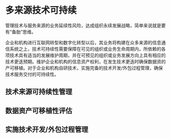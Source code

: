 # 多来源技术可持续

管理技术与服务来源的业务延续性风险，达成组织永续发展战略，简单来说就是要有“备胎”思维。

企业和机构进行互联网转型和数字化转型以后，其业务将构建在众多来源的信息通信系统之上，技术可持续性需要保障在可见的组织或业务生命周期内，所依赖的各项技术具有适当的发展维护周期，并在可预见的组织或业务发展方向上具有相应的技术更迭预期。维护企业和机构的信息资产权利，在发生技术更迭时确保数据资的产可移植。对于企业和机构自研技术，实施完备的技术开发/外包过程管理，确保技术服务交付的可持续性。

## 技术来源可持续性管理

## 数据资产可移植性评估

## 实施技术开发/外包过程管理



